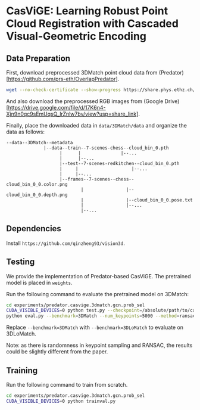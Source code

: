 # CasViGE: Learning Robust Point Cloud Registration with Cascaded Visual-Geometric Encoding

## Data Preparation

First, download preprocessed 3DMatch point cloud data from (Predator)[https://github.com/prs-eth/OverlapPredator].

```bash
wget --no-check-certificate --show-progress https://share.phys.ethz.ch/~gsg/Predator/data.zip
```

And also download the preprocessed RGB images from (Google Drive)[https://drive.google.com/file/d/17K6n4-Xjn9n0qc9sEmUqsQ_lrZnlw7bv/view?usp=share_link].

Finally, place the downloaded data in `data/3DMatch/data` and organize the data as follows:

```text
--data--3DMatch--metadata
              |--data--train--7-scenes-chess--cloud_bin_0.pth
                    |      |               |--...
                    |      |--...
                    |--test--7-scenes-redkitchen--cloud_bin_0.pth
                    |     |                    |--...
                    |     |--...
                    |--frames--7-scenes--chess--cloud_bin_0_0.color.png
                            |                |--cloud_bin_0_0.depth.png
                            |                |--cloud_bin_0_0.pose.txt
                            |                |--...
                            |--...
```

## Dependencies

Install `https://github.com/qinzheng93/vision3d`.

## Testing

We provide the implementation of Predator-based CasViGE. The pretrained model is placed in `weights`.

Run the following command to evaluate the pretrained model on 3DMatch:

```bash
cd experiments/predator.casvige.3dmatch.gcn.prob_sel
CUDA_VISIBLE_DEVICES=0 python test.py --checkpoint=/absolute/path/to/casvige/weights/predator-casvige.pth --benchmark=3DMatch
python eval.py --benchmark=3DMatch --num_keypoints=5000 --method=ransac --mutual=True
```

Replace `--benchmark=3DMatch` with `--benchmark=3DLoMatch` to evaluate on 3DLoMatch.

Note: as there is randomness in keypoint sampling and RANSAC, the results could be slightly different from the paper.

## Training

Run the following command to train from scratch.

```bash
cd experiments/predator.casvige.3dmatch.gcn.prob_sel
CUDA_VISIBLE_DEVICES=0 python trainval.py
```
